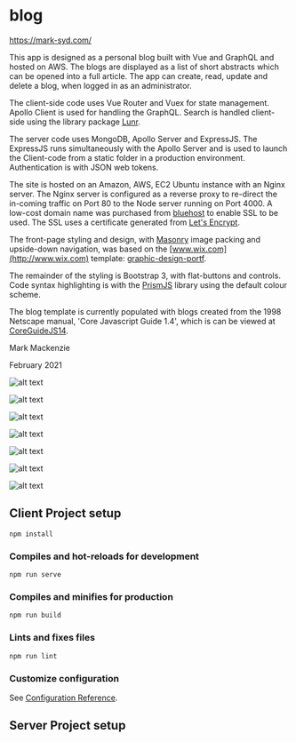 # blog

https://mark-syd.com/

This app is designed as a personal blog built with Vue and GraphQL and hosted on AWS. The blogs are displayed as a list of short abstracts which can be opened into a full article. The app can create, read, update and delete a blog, when logged in as an administrator.

The client-side code uses Vue Router and Vuex for state management. Apollo Client is used for handling the GraphQL. Search is handled client-side using the library package [Lunr](https://lunrjs.com/). 

The server code uses MongoDB, Apollo Server and ExpressJS. The ExpressJS runs simultaneously with the Apollo Server and is used to launch the Client-code from a static folder in a production environment. Authentication is with JSON web tokens. 

The site is hosted on an Amazon, AWS, EC2 Ubuntu instance with an Nginx server. The Nginx server is configured as a reverse proxy to re-direct the in-coming traffic on Port 80 to the Node server running on Port 4000. A low-cost domain name was purchased from [bluehost](https://www.bluehost.com/) to enable SSL to be used. The SSL uses a certificate generated from [Let's Encrypt](https://letsencrypt.org/).

The front-page styling and design, with [Masonry](https://masonry.desandro.com/)  image packing and upside-down navigation, was based on the [www.wix.com](http://www.wix.com)  template: [graphic-design-portf](https://www.wix.com/demone2/graphic-design-portf). 

The remainder of the styling is Bootstrap 3, with flat-buttons and controls. Code syntax highlighting is with the [PrismJS](http://prismjs.com) library using the default colour scheme.
          
The blog template is currently populated with blogs created from the 1998 Netscape manual, 'Core Javascript Guide 1.4', which is can be viewed at  [CoreGuideJS14](https://docs.huihoo.com/javascript/CoreGuideJS14/index.html).

Mark Mackenzie

February 2021

![alt text](https://github.com/mmackenzie-syd/blog/blob/master/screenshots/grey/home.png)

![alt text](https://github.com/mmackenzie-syd/blog/blob/master/screenshots/grey/blog.png)

![alt text](https://github.com/mmackenzie-syd/blog/blob/master/screenshots/grey/article.png)

![alt text](https://github.com/mmackenzie-syd/blog/blob/master/screenshots/grey/contact.png)

![alt text](https://github.com/mmackenzie-syd/blog/blob/master/screenshots/grey/login.png)

![alt text](https://github.com/mmackenzie-syd/blog/blob/master/screenshots/grey/admin.png)

![alt text](https://github.com/mmackenzie-syd/blog/blob/master/screenshots/grey/add.png)

## Client Project setup 
```
npm install
```

### Compiles and hot-reloads for development
```
npm run serve
```

### Compiles and minifies for production
```
npm run build
```

### Lints and fixes files
```
npm run lint
```

### Customize configuration
See [Configuration Reference](https://cli.vuejs.org/config/).

## Server Project setup
